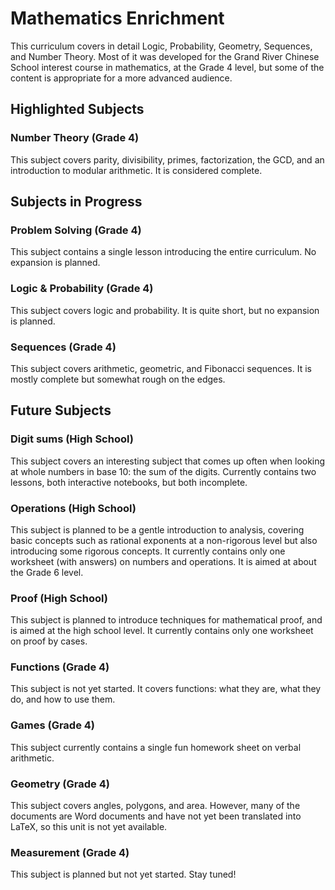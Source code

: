 # Mathematics Enrichment

This curriculum covers in detail Logic, Probability, Geometry, Sequences, and
Number Theory. Most of it was developed for the Grand River Chinese School
interest course in mathematics, at the Grade 4 level, but some of the content is
appropriate for a more advanced audience.

## Highlighted Subjects

### Number Theory (Grade 4)

This subject covers parity, divisibility, primes, factorization, the GCD, and an
introduction to modular arithmetic. It is considered complete.

## Subjects in Progress

### Problem Solving (Grade 4)

This subject contains a single lesson introducing the entire curriculum. No
expansion is planned.

### Logic & Probability (Grade 4)

This subject covers logic and probability. It is quite short, but no expansion
is planned.

### Sequences (Grade 4)

This subject covers arithmetic, geometric, and Fibonacci sequences. It is mostly
complete but somewhat rough on the edges.

## Future Subjects

### Digit sums (High School)

This subject covers an interesting subject that comes up often when looking at
whole numbers in base 10: the sum of the digits. Currently contains two lessons,
both interactive notebooks, but both incomplete.

### Operations (High School)

This subject is planned to be a gentle introduction to analysis, covering basic
concepts such as rational exponents at a non-rigorous level but also introducing
some rigorous concepts. It currently contains only one worksheet (with answers)
on numbers and operations. It is aimed at about the Grade 6 level.

### Proof (High School)

This subject is planned to introduce techniques for mathematical proof, and is
aimed at the high school level. It currently contains only one worksheet on
proof by cases.

### Functions (Grade 4)

This subject is not yet started. It covers functions: what they are, what they
do, and how to use them.

### Games (Grade 4)

This subject currently contains a single fun homework sheet on verbal
arithmetic.

### Geometry (Grade 4)

This subject covers angles, polygons, and area. However, many of the documents
are Word documents and have not yet been translated into LaTeX, so this unit is
not yet available.

### Measurement (Grade 4)

This subject is planned but not yet started. Stay tuned!
